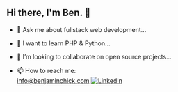 ## Hi there, I'm Ben. 👋

- 💬 Ask me about fullstack web development...
- 🌱 I want to learn PHP & Python...
- 👯 I’m looking to collaborate on open source projects...

- 📫 How to reach me:</br>
<a href="mailto:info@benjaminchick.com">info@benjaminchick.com</a>
[![LinkedIn](https://img.shields.io/badge/LinkedIn-profile-blue?logo=linkedin&logoColor=white)](https://www.linkedin.com/in/benjamin-chick-87b348302)</br>


